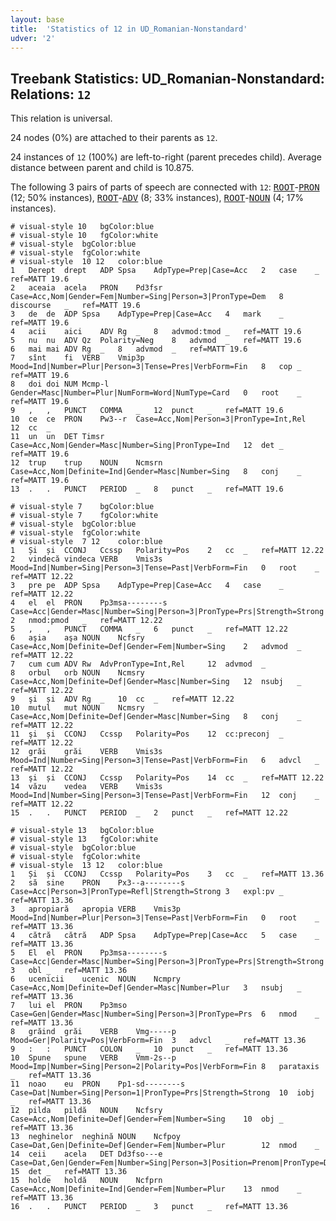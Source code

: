 ```yaml
---
layout: base
title:  'Statistics of 12 in UD_Romanian-Nonstandard'
udver: '2'
---
```


## Treebank Statistics: UD_Romanian-Nonstandard: Relations: `12`

This relation is universal.

24 nodes (0%) are attached to their parents as `12`.

24 instances of `12` (100%) are left-to-right (parent precedes child).
Average distance between parent and child is 10.875.

The following 3 pairs of parts of speech are connected with `12`: <tt><a href="ro_nonstandard-dep-ROOT.html">ROOT</a></tt>-<tt><a href="ro_nonstandard-feat-PRON.html">PRON</a></tt> (12; 50% instances), <tt><a href="ro_nonstandard-dep-ROOT.html">ROOT</a></tt>-<tt><a href="ro_nonstandard-pos-ADV.html">ADV</a></tt> (8; 33% instances), <tt><a href="ro_nonstandard-dep-ROOT.html">ROOT</a></tt>-<tt><a href="ro_nonstandard-pos-NOUN.html">NOUN</a></tt> (4; 17% instances).


~~~ conllu
# visual-style 10	bgColor:blue
# visual-style 10	fgColor:white
# visual-style 	bgColor:blue
# visual-style 	fgColor:white
# visual-style  10 12	color:blue
1	Derept	drept	ADP	Spsa	AdpType=Prep|Case=Acc	2	case	_	ref=MATT 19.6
2	aceaia	acela	PRON	Pd3fsr	Case=Acc,Nom|Gender=Fem|Number=Sing|Person=3|PronType=Dem	8	discourse	_	ref=MATT 19.6
3	de	de	ADP	Spsa	AdpType=Prep|Case=Acc	4	mark	_	ref=MATT 19.6
4	acii	aici	ADV	Rg	_	8	advmod:tmod	_	ref=MATT 19.6
5	nu	nu	ADV	Qz	Polarity=Neg	8	advmod	_	ref=MATT 19.6
6	mai	mai	ADV	Rg	_	8	advmod	_	ref=MATT 19.6
7	sînt	fi	VERB	Vmip3p	Mood=Ind|Number=Plur|Person=3|Tense=Pres|VerbForm=Fin	8	cop	_	ref=MATT 19.6
8	doi	doi	NUM	Mcmp-l	Gender=Masc|Number=Plur|NumForm=Word|NumType=Card	0	root	_	ref=MATT 19.6
9	,	,	PUNCT	COMMA	_	12	punct	_	ref=MATT 19.6
10	ce	ce	PRON	Pw3--r	Case=Acc,Nom|Person=3|PronType=Int,Rel		12	cc	_
11	un	un	DET	Timsr	Case=Acc,Nom|Gender=Masc|Number=Sing|PronType=Ind	12	det	_	ref=MATT 19.6
12	trup	trup	NOUN	Ncmsrn	Case=Acc,Nom|Definite=Ind|Gender=Masc|Number=Sing	8	conj	_	ref=MATT 19.6
13	.	.	PUNCT	PERIOD	_	8	punct	_	ref=MATT 19.6

~~~


~~~ conllu
# visual-style 7	bgColor:blue
# visual-style 7	fgColor:white
# visual-style 	bgColor:blue
# visual-style 	fgColor:white
# visual-style  7 12	color:blue
1	Și	și	CCONJ	Ccssp	Polarity=Pos	2	cc	_	ref=MATT 12.22
2	vindecă	vindeca	VERB	Vmis3s	Mood=Ind|Number=Sing|Person=3|Tense=Past|VerbForm=Fin	0	root	_	ref=MATT 12.22
3	pre	pe	ADP	Spsa	AdpType=Prep|Case=Acc	4	case	_	ref=MATT 12.22
4	el	el	PRON	Pp3msa--------s 	Case=Acc|Gender=Masc|Number=Sing|Person=3|PronType=Prs|Strength=Strong	2	nmod:pmod	_	ref=MATT 12.22
5	,	,	PUNCT	COMMA	_	6	punct	_	ref=MATT 12.22
6	aşia	aşa	NOUN	Ncfsry	Case=Acc,Nom|Definite=Def|Gender=Fem|Number=Sing	2	advmod	_	ref=MATT 12.22
7	cum	cum	ADV	Rw	AdvPronType=Int,Rel		12	advmod	_
8	orbul	orb	NOUN	Ncmsry	Case=Acc,Nom|Definite=Def|Gender=Masc|Number=Sing	12	nsubj	_	ref=MATT 12.22
9	şi	și	ADV	Rg	_	10	cc	_	ref=MATT 12.22
10	mutul	mut	NOUN	Ncmsry	Case=Acc,Nom|Definite=Def|Gender=Masc|Number=Sing	8	conj	_	ref=MATT 12.22
11	şi	și	CCONJ	Ccssp	Polarity=Pos	12	cc:preconj	_	ref=MATT 12.22
12	grăi	grăi	VERB	Vmis3s	Mood=Ind|Number=Sing|Person=3|Tense=Past|VerbForm=Fin	6	advcl	_	ref=MATT 12.22
13	şi	și	CCONJ	Ccssp	Polarity=Pos	14	cc	_	ref=MATT 12.22
14	văzu	vedea	VERB	Vmis3s	Mood=Ind|Number=Sing|Person=3|Tense=Past|VerbForm=Fin	12	conj	_	ref=MATT 12.22
15	.	.	PUNCT	PERIOD	_	2	punct	_	ref=MATT 12.22

~~~


~~~ conllu
# visual-style 13	bgColor:blue
# visual-style 13	fgColor:white
# visual-style 	bgColor:blue
# visual-style 	fgColor:white
# visual-style  13 12	color:blue
1	Și	și	CCONJ	Ccssp	Polarity=Pos	3	cc	_	ref=MATT 13.36
2	să	sine	PRON	Px3--a--------s	Case=Acc|Person=3|PronType=Refl|Strength=Strong	3	expl:pv	_	ref=MATT 13.36
3	apropiară	apropia	VERB	Vmis3p	Mood=Ind|Number=Plur|Person=3|Tense=Past|VerbForm=Fin	0	root	_	ref=MATT 13.36
4	cătră	cătră	ADP	Spsa	AdpType=Prep|Case=Acc	5	case	_	ref=MATT 13.36
5	El	el	PRON	Pp3msa--------s 	Case=Acc|Gender=Masc|Number=Sing|Person=3|PronType=Prs|Strength=Strong	3	obl	_	ref=MATT 13.36
6	ucenicii	ucenic	NOUN	Ncmpry	Case=Acc,Nom|Definite=Def|Gender=Masc|Number=Plur	3	nsubj	_	ref=MATT 13.36
7	lui	el	PRON	Pp3mso	Case=Gen|Gender=Masc|Number=Sing|Person=3|PronType=Prs	6	nmod	_	ref=MATT 13.36
8	grăind	grăi	VERB	Vmg-----p	Mood=Ger|Polarity=Pos|VerbForm=Fin	3	advcl	_	ref=MATT 13.36
9	:	:	PUNCT	COLON	_	10	punct	_	ref=MATT 13.36
10	Spune	spune	VERB	Vmm-2s--p	Mood=Imp|Number=Sing|Person=2|Polarity=Pos|VerbForm=Fin	8	parataxis	_	ref=MATT 13.36
11	noao	eu	PRON	Pp1-sd--------s	Case=Dat|Number=Sing|Person=1|PronType=Prs|Strength=Strong	10	iobj	_	ref=MATT 13.36
12	pilda	pildă	NOUN	Ncfsry	Case=Acc,Nom|Definite=Def|Gender=Fem|Number=Sing	10	obj	_	ref=MATT 13.36
13	neghinelor	neghină	NOUN	Ncfpoy	Case=Dat,Gen|Definite=Def|Gender=Fem|Number=Plur		12	nmod	_
14	ceii	acela	DET	Dd3fso---e	Case=Dat,Gen|Gender=Fem|Number=Sing|Person=3|Position=Prenom|PronType=Dem	15	det	_	ref=MATT 13.36
15	holde	holdă	NOUN	Ncfprn	Case=Acc,Nom|Definite=Ind|Gender=Fem|Number=Plur	13	nmod	_	ref=MATT 13.36
16	.	.	PUNCT	PERIOD	_	3	punct	_	ref=MATT 13.36

~~~


